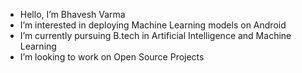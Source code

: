 - Hello, I’m Bhavesh Varma 
- I’m interested in deploying Machine Learning models on Android
- I’m currently pursuing B.tech in Artificial Intelligence and Machine Learning
- I’m looking to work on Open Source Projects 

